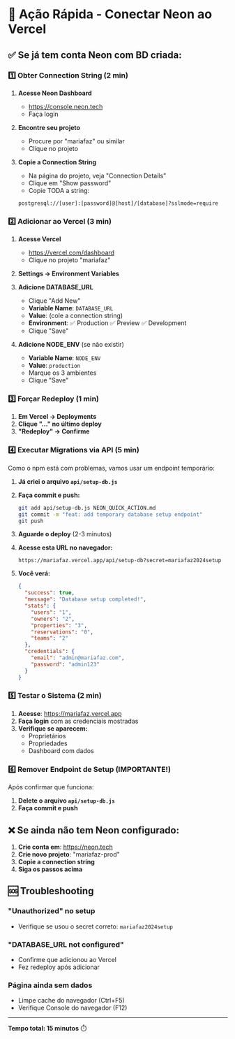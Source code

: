# 🚀 Ação Rápida - Conectar Neon ao Vercel

## ✅ Se já tem conta Neon com BD criada:

### 1️⃣ Obter Connection String (2 min)

1. **Acesse Neon Dashboard**
   - https://console.neon.tech
   - Faça login

2. **Encontre seu projeto**
   - Procure por "mariafaz" ou similar
   - Clique no projeto

3. **Copie a Connection String**
   - Na página do projeto, veja "Connection Details"
   - Clique em "Show password" 
   - Copie TODA a string:
   ```
   postgresql://[user]:[password]@[host]/[database]?sslmode=require
   ```

### 2️⃣ Adicionar ao Vercel (3 min)

1. **Acesse Vercel**
   - https://vercel.com/dashboard
   - Clique no projeto "mariafaz"

2. **Settings → Environment Variables**

3. **Adicione DATABASE_URL**
   - Clique "Add New"
   - **Variable Name**: `DATABASE_URL`
   - **Value**: (cole a connection string)
   - **Environment**: ✅ Production ✅ Preview ✅ Development
   - Clique "Save"

4. **Adicione NODE_ENV** (se não existir)
   - **Variable Name**: `NODE_ENV`
   - **Value**: `production`
   - Marque os 3 ambientes
   - Clique "Save"

### 3️⃣ Forçar Redeploy (1 min)

1. **Em Vercel → Deployments**
2. **Clique "..." no último deploy**
3. **"Redeploy" → Confirme**

### 4️⃣ Executar Migrations via API (5 min)

Como o npm está com problemas, vamos usar um endpoint temporário:

1. **Já criei o arquivo `api/setup-db.js`**

2. **Faça commit e push:**
   ```bash
   git add api/setup-db.js NEON_QUICK_ACTION.md
   git commit -m "feat: add temporary database setup endpoint"
   git push
   ```

3. **Aguarde o deploy** (2-3 minutos)

4. **Acesse esta URL no navegador:**
   ```
   https://mariafaz.vercel.app/api/setup-db?secret=mariafaz2024setup
   ```

5. **Você verá:**
   ```json
   {
     "success": true,
     "message": "Database setup completed!",
     "stats": {
       "users": "1",
       "owners": "2", 
       "properties": "3",
       "reservations": "0",
       "teams": "2"
     },
     "credentials": {
       "email": "admin@mariafaz.com",
       "password": "admin123"
     }
   }
   ```

### 5️⃣ Testar o Sistema (2 min)

1. **Acesse**: https://mariafaz.vercel.app
2. **Faça login** com as credenciais mostradas
3. **Verifique se aparecem:**
   - Proprietários
   - Propriedades
   - Dashboard com dados

### 6️⃣ Remover Endpoint de Setup (IMPORTANTE!)

Após confirmar que funciona:

1. **Delete o arquivo `api/setup-db.js`**
2. **Faça commit e push**

## ❌ Se ainda não tem Neon configurado:

1. **Crie conta em**: https://neon.tech
2. **Crie novo projeto**: "mariafaz-prod"
3. **Copie a connection string**
4. **Siga os passos acima**

## 🆘 Troubleshooting

### "Unauthorized" no setup
- Verifique se usou o secret correto: `mariafaz2024setup`

### "DATABASE_URL not configured"
- Confirme que adicionou ao Vercel
- Fez redeploy após adicionar

### Página ainda sem dados
- Limpe cache do navegador (Ctrl+F5)
- Verifique Console do navegador (F12)

---

**Tempo total: 15 minutos** ⏱️